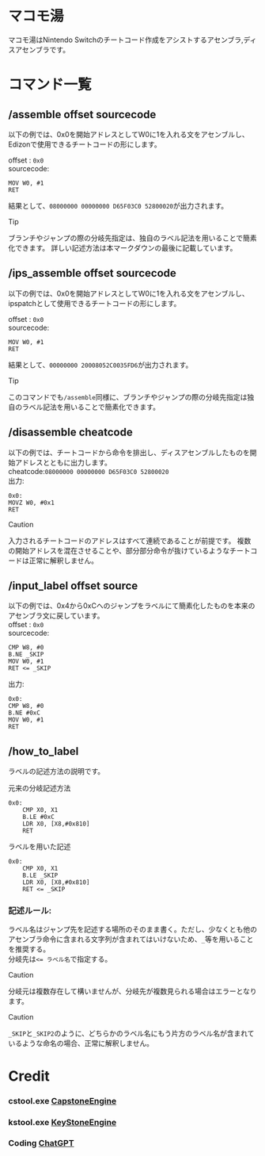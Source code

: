 # マコモ湯
マコモ湯はNintendo Switchのチートコード作成をアシストするアセンブラ,ディスアセンブラです。

# コマンド一覧
## /assemble offset sourcecode
以下の例では、0x0を開始アドレスとしてW0に1を入れる文をアセンブルし、Edizonで使用できるチートコードの形にします。  
  
offset : `0x0`  
sourcecode:  
```assembly
MOV W0, #1
RET
```
結果として、`08000000 00000000 D65F03C0 52800020`が出力されます。

> [!TIP]
> ブランチやジャンプの際の分岐先指定は、独自のラベル記法を用いることで簡素化できます。
> 詳しい記述方法は本マークダウンの最後に記載しています。

## /ips_assemble offset sourcecode
以下の例では、0x0を開始アドレスとしてW0に1を入れる文をアセンブルし、ipspatchとして使用できるチートコードの形にします。  
  
offset : `0x0`  
sourcecode:  
```assembly
MOV W0, #1
RET
```
結果として、`00000000 20008052C0035FD6`が出力されます。

> [!TIP]
> このコマンドでも`/assemble`同様に、ブランチやジャンプの際の分岐先指定は独自のラベル記法を用いることで簡素化できます。

## /disassemble cheatcode
以下の例では、チートコードから命令を排出し、ディスアセンブルしたものを開始アドレスとともに出力します。    
cheatcode:`08000000 00000000 D65F03C0 52800020`  
出力:  
```assembly
0x0:
MOVZ W0, #0x1
RET
```
> [!CAUTION]
> 入力されるチートコードのアドレスはすべて連続であることが前提です。
> 複数の開始アドレスを混在させることや、部分部分命令が抜けているようなチートコードは正常に解釈しません。

## /input_label offset source
以下の例では、0x4から0xCへのジャンプをラベルにて簡素化したものを本来のアセンブラ文に戻しています。  
offset : `0x0`  
sourcecode:  
```assembly
CMP W8, #0
B.NE _SKIP
MOV W0, #1
RET <= _SKIP
```
出力:  
```assembly
0x0:
CMP W8, #0
B.NE #0xC
MOV W0, #1
RET
```
## /how_to_label
ラベルの記述方法の説明です。  

元来の分岐記述方法
```assembly
0x0:
    CMP X0, X1
    B.LE #0xC
    LDR X0, [X8,#0x810]
    RET
```

ラベルを用いた記述
```assembly
0x0:
    CMP X0, X1
    B.LE _SKIP
    LDR X0, [X8,#0x810]
    RET <= _SKIP
```
### 記述ルール:
ラベル名はジャンプ先を記述する場所のそのまま書く。ただし、少なくとも他のアセンブラ命令に含まれる文字列が含まれてはいけないため、`_`等を用いることを推奨する。  
分岐先は`<= ラベル名`で指定する。  
> [!CAUTION]
> 分岐元は複数存在して構いませんが、分岐先が複数見られる場合はエラーとなります。
  
> [!CAUTION]
> `_SKIP`と`_SKIP2`のように、どちらかのラベル名にもう片方のラベル名が含まれているような命名の場合、正常に解釈しません。

# Credit
### cstool.exe [CapstoneEngine](https://www.capstone-engine.org/)
### kstool.exe [KeyStoneEngine](https://www.keystone-engine.org/)
### Coding [ChatGPT](https://chatgpt.com/)
